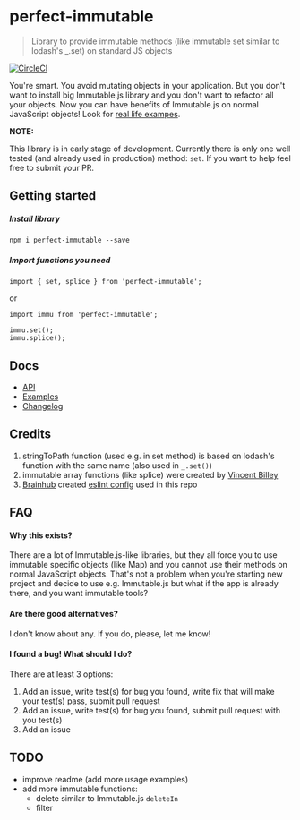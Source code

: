 # perfect-immutable
> Library to provide immutable methods (like immutable set similar to lodash's _.set) on standard JS objects

[![CircleCI](https://circleci.com/gh/Lukasz-pluszczewski/perfect-immutable.svg?style=svg)](https://circleci.com/gh/Lukasz-pluszczewski/perfect-immutable)

You're smart. You avoid mutating objects in your application. But you don't want to install big Immutable.js library and you don't want to refactor all your objects. Now you can have benefits of Immutable.js on normal JavaScript objects! Look for [real life exampes](docs/EXAMPLES.md).

**NOTE:**

This library is in early stage of development. Currently there is only one well tested (and already used in production) method: `set`. If you want to help feel free to submit your PR.

## Getting started
##### Install library
`npm i perfect-immutable --save`

##### Import functions you need
```
import { set, splice } from 'perfect-immutable';
```
or
```
import immu from 'perfect-immutable';

immu.set();
immu.splice();
```

## Docs
- [API](docs/API.md)
- [Examples](docs/EXAMPLES.md)
- [Changelog](docs/CHANGELOG.md)

## Credits
1. stringToPath function (used e.g. in set method) is based on lodash's function with the same name (also used in `_.set()`)
2. immutable array functions (like splice) were created by [Vincent Billey](https://vincent.billey.me/)
3. [Brainhub](https://brainhub.eu/) created [eslint config](https://github.com/adam-golab/eslint-config-brainhub) used in this repo

## FAQ
#### Why this exists?
There are a lot of Immutable.js-like libraries, but they all force you to use immutable specific objects (like Map) and you cannot use their methods on normal JavaScript objects. That's not a problem when you're starting new project and decide to use e.g. Immutable.js but what if the app is already there, and you want immutable tools?

#### Are there good alternatives?
I don't know about any. If you do, please, let me know!

#### I found a bug! What should I do?
There are at least 3 options:
1. Add an issue, write test(s) for bug you found, write fix that will make your test(s) pass, submit pull request
2. Add an issue, write test(s) for bug you found, submit pull request with you test(s)
3. Add an issue

## TODO
- improve readme (add more usage examples)
- add more immutable functions:
  - delete similar to Immutable.js `deleteIn`
  - filter